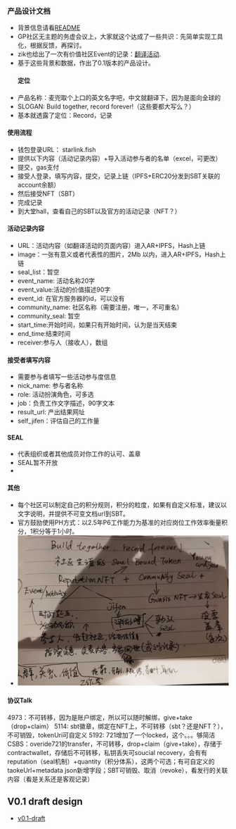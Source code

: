 ### 产品设计文档
+ 背景信息请看[README](../README.md)
+ GP社区无主题的务虚会议上，大家就这个达成了一些共识：先简单实现工具化，根据反馈，再探讨。
+ zik也给出了一次有价值社区Event的记录：[翻译活动](https://rowan-mollusk-a75.notion.site/Gitcoin-2096ac8093a948f3b7ef30e55d2b6442).
+ 基于这些背景和数据，作出了0.1版本的产品设计。
  #### 定位
+ 产品名称：麦兜取个上口的英文名字吧，中文就翻译下，因为是面向全球的
+ SLOGAN: Build together, record forever!（这些要都大写么？）
+ 基本就透露了定位：Record，记录
#### 使用流程
+ 钱包登录URL： starlink.fish
+ 提供以下内容（活动记录内容）+导入活动参与者的名单（excel，可更改）
+ 提交，gas支付
+ 接受人登录，填写内容，提交，记录上链（IPFS+ERC20分发到SBT关联的account余额）
+ 然后接受NFT（SBT）
+ 完成记录
+ 到大堂hall，查看自己的SBT以及官方的活动记录（NFT？）
#### 活动记录内容
+ URL：活动内容（如翻译活动的页面内容）进入AR+IPFS，Hash上链
+ image：一张有意义或者代表性的图片，2Mb 以内，进入AR+IPFS，Hash上链
+ seal_list：暂空
+ event_name: 活动名称20字
+ event_value:活动的价值描述90字
+ event_id: 在官方服务器的id，可以没有
+ community_name: 社区名称（需要注册，唯一，不可重名）
+ community_seal: 暂空
+ start_time:开始时间，如果只有开始时间，认为是当天结束
+ end_time:结束时间
+ receiver:参与人（接收人），数组

#### 接受者填写内容
+ 需要参与者填写一些活动参与度信息
+ nick_name: 参与者名称
+ role: 活动扮演角色，可多选
+ job：负责工作文字描述，90字文本
+ result_url: 产出结果网址
+ self_jifen：评估自己的工作量

#### SEAL
+ 代表组织或者其他成员对你工作的认可、盖章
+ SEAL暂不开放
+ 
#### 其他
+ 每个社区可以制定自己的积分规则，积分的粒度，如果有自定义标准，建议以文字说明，并提供不可变文档url到SBT。
+ 官方鼓励使用PH方式：以2.5年P6工作能力为基准的对应岗位工作效率衡量积分，1积分等于1小时。
+ ![craft](craft1.png)

#### 协议Talk
4973：不可转移，因为是账户绑定，所以可以随时解绑，give+take（drop+claim）
5114: sbt徽章，绑定在NFT上，不可转移（sbt？还是NFT？），不可销毁，tokenUri可自定义
5192: 721增加了一个locked，这个。。。够简洁
CSBS：overide721的transfer，不可转移，drop+claim（give+take），存储于contractwallet，存储后不可转移，私钥丢失可soucial recovery，会有有reputation（seal机制）+quantity（积分体系），这两个可选；有可自定义的taokeUrl+metadata json新增字段；SBT可销毁、取消（revoke），看发行的关联内容（看是关系还是客观记录）

## V0.1 draft design
+ [v0.1-draft](v0.1-draft.md)